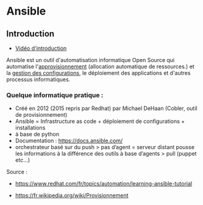 # Ansible



## Introduction

- [Vidéo d'introduction ](https://youtu.be/Cisg9bLhLkk)

Ansible est un outil d'automatisation informatique Open Source qui automatise l'[approvisionnement](https://www.redhat.com/fr/topics/automation/what-is-provisioning)     (allocation automatique de ressources.) et la [gestion des configurations](https://www.redhat.com/fr/topics/automation/learning-ansible-tutorial), le déploiement des applications et d'autres processus informatiques.

### Quelque informatique pratique :

- Créé en 2012 (2015 repris par Redhat) par Michael DeHaan (Cobler, outil de provisionnement)
- Ansible = Infrastructure as code + déploiement de configurations + installations
- à base de python
- Documentation : https://docs.ansible.com/
- orchestrateur basé sur du push > pas d’agent = serveur distant pousse les informations à la différence des outils à base d’agents > pull (puppet etc…)



Source : 
- https://www.redhat.com/fr/topics/automation/learning-ansible-tutorial

- https://fr.wikipedia.org/wiki/Provisionnement
